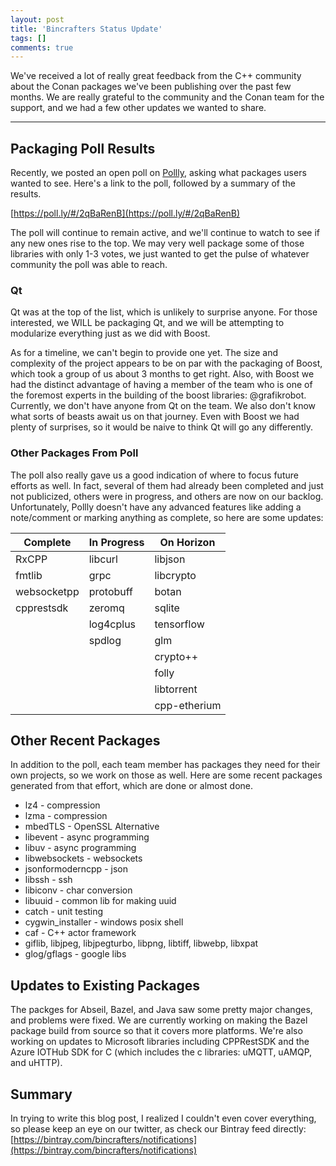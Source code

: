 ```yaml
---
layout: post
title: 'Bincrafters Status Update'
tags: []
comments: true
---
```


We've received a lot of really great feedback from the C++ community about the Conan packages we've been publishing over the past few months. We are really grateful to the community and the Conan team for the support, and we had a few other updates we wanted to share. 

---
## Packaging Poll Results

Recently, we posted an open poll on [Pollly](https://poll.ly/), asking what packages users wanted to see.  Here's a link to the poll, followed by a summary of the results. 

[https://poll.ly/#/2qBaRenB](https://poll.ly/#/2qBaRenB)

The poll will continue to remain active, and we'll continue to watch to see if any new ones rise to the top.  We may very well package some of those libraries with only 1-3 votes, we just wanted to get the pulse of whatever community the poll was able to reach. 
### Qt
Qt was at the top of the list, which is unlikely to surprise anyone.  For those interested, we WILL be packaging Qt, and we will be attempting to modularize everything just as we did with Boost.  

As for a timeline, we can't begin to provide one yet.  The size and complexity of the project appears to be on par with the packaging of Boost, which took a group of us about 3 months to get right. Also, with Boost we had the distinct advantage of having a member of the team who is one of the foremost experts in the building of the boost libraries: @grafikrobot. Currently, we don't have anyone from Qt on the team. We also don't know what sorts of beasts await us on that journey.  Even with Boost we had plenty of surprises, so it would be naive to think Qt will go any differently. 

### Other Packages From Poll
The poll also really gave us a good indication of where to focus future efforts as well.  In fact, several of them had already been completed and just not publicized, others were in progress, and others are now on our backlog.  Unfortunately, Pollly doesn't have any advanced features like adding a note/comment or marking anything as complete, so here are some updates:  


|Complete        |In Progress      |On Horizon          
|---------------|----------------|------------------
|RxCPP            |   libcurl           |  libjson        
|fmtlib             |  grpc              | libcrypto
|websocketpp   |  protobuff      | botan
|cpprestsdk      |  zeromq        | sqlite
|                     |  log4cplus      | tensorflow
|                     |  spdlog          | glm
|                     |                     | crypto++
|                     |                     | folly
|                     |                     | libtorrent
|                     |                     | cpp-etherium

## Other Recent Packages 
In addition to the poll, each team member has packages they need for their own projects, so we work on those as well.  Here are some recent packages generated from that effort, which are done or almost done.  

* lz4 - compression 
* lzma - compression 
* mbedTLS - OpenSSL Alternative
* libevent - async programming
* libuv - async programming
* libwebsockets - websockets
* jsonformoderncpp - json
* libssh - ssh
* libiconv - char conversion
* libuuid - common lib for making uuid
* catch - unit testing
* cygwin_installer - windows posix shell
* caf - C++ actor framework
* giflib, libjpeg, libjpegturbo, libpng, libtiff, libwebp, libxpat
* glog/gflags - google libs
## Updates to Existing Packages
The packges for Abseil, Bazel, and Java saw some pretty major changes, and problems were fixed.  We are currently working on making the Bazel package build from source so that it covers more platforms.  We're also working on updates to Microsoft libraries including CPPRestSDK and the Azure IOTHub SDK for C (which includes the c libraries: uMQTT, uAMQP, and uHTTP). 
## Summary
In trying to write this blog post, I realized I couldn't even cover everything, so please keep an eye on our twitter, as check our Bintray feed directly: 
[https://bintray.com/bincrafters/notifications](https://bintray.com/bincrafters/notifications)


